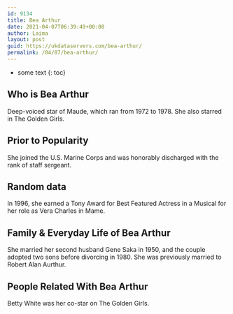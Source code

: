```yaml
---
id: 9134
title: Bea Arthur
date: 2021-04-07T06:39:49+00:00
author: Laima
layout: post
guid: https://ukdataservers.com/bea-arthur/
permalink: /04/07/bea-arthur/
---
```


* some text
{: toc}


## Who is Bea Arthur
                  
                  
                  
Deep-voiced star of Maude, which ran from 1972 to 1978. She also starred in The Golden Girls. 
                  
              
            
              
            
                
                
                
## Prior to Popularity
                  
                  
                  
She joined the U.S. Marine Corps and was honorably discharged with the rank of staff sergeant.
                  
              
            
              
            
                
                
                
## Random data
                  
                  
                  
In 1996, she earned a Tony Award for Best Featured Actress in a Musical for her role as Vera Charles in Mame.
                  
              
            
              
            
                
                
                
## Family & Everyday Life of Bea Arthur
                  
                  
                  
She married her second husband Gene Saka in 1950, and the couple adopted two sons before divorcing in 1980. She was previously married to Robert Alan Aurthur.
                  
              
            
              
            
                
                
                
## People Related With Bea Arthur
                  
                  
                  
Betty White was her co-star on The Golden Girls.
                  
              
            
              
            
                
              
            
              
              
            
            
              
            
          
          
          